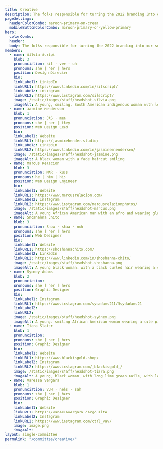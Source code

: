 ```yaml
---
title: Creative
description: The folks responsible for turning the 2022 branding into our social media, website, and printed material designs.
pageSettings:
  headerColorCombo: maroon-primary-on-cream
  mobileButtonColorCombo: maroon-primary-on-yellow-primary
hero:
  colorCombo:
  header:
  body: The folks responsible for turning the 2022 branding into our social media, website, and printed material designs.
members:
  - name: Silvia Script
    blob: 3
    pronunciation: sil · vee · uh
    pronouns: she | her | hers
    position: Design Director
    bio:
    linkLabel1: LinkedIn
    linkURL1: https://www.linkedin.com/in/silscript/
    linkLabel2: Instagram
    linkURL2: https://www.instagram.com/silscript/
    image: /static/images/staff/headshot-silvia.png
    imageAlt: A young, smiling, South American indigenous woman with long black hair.
  - name: Jasmine Henderson
    blob: 1
    pronunciation: JAS · men
    pronouns: she | her | they
    position: Web Design Lead
    bio:
    linkLabel1: Website
    linkURL1: https://jasminehender.studio/
    linkLabel2: LinkedIn
    linkURL2: https://www.linkedin.com/in/jasminemhenderson/
    image: /static/images/staff/headshot-jasmine.png
    imageAlt: A black woman with a fade haircut smiling
  - name: Marcus Relacion
    blob: 3
    pronunciation: MAR · kuss
    pronouns: he | him | his
    position: Web Design Engineer
    bio:
    linkLabel1: Website
    linkURL1: https://www.marcusrelacion.com/
    linkLabel2: Instagram
    linkURL2: https://www.instagram.com/marcusrelacionphotos/
    image: /static/images/staff/headshot-marcus.png
    imageAlt: A young African American man with an afro and wearing glasses
  - name: Shoshanna Chito
    blob: 3
    pronunciation: Show · shaa · nuh
    pronouns: she | her | hers
    position: Web Designer
    bio:
    linkLabel1: Website
    linkURL1: https://shoshannachito.com/
    linkLabel2: LinkedIn
    linkURL2: https://www.linkedin.com/in/shoshanna-chito/
    image: /static/images/staff/headshot-shoshanna.png
    imageAlt: A young black woman, with a black curled hair wearing a cobalt blue sleeveless turtleneck top, smiling
  - name: Sydney Adams
    blob: 2
    pronunciation:
    pronouns: she | her | hers
    position: Graphic Designer
    bio:
    linkLabel1: Instagram
    linkURL1: https://www.instagram.com/sydadams211/@sydadams21
    linkLabel2:
    linkURL2:
    image: /static/images/staff/headshot-sydney.png
    imageAlt: A young, smiling African American woman wearing a cute pink blazer
  - name: Tiara Slater
    blob: 1
    pronunciation:
    pronouns: she | her | hers
    position: Graphic Designer
    bio:
    linkLabel1: Website
    linkURL1: https://www.blackisgold.shop/
    linkLabel2: Instagram
    linkURL2: https://www.instagram.com/_blackisgold_/
    image: /static/images/staff/headshot-tiara.png
    imageAlt: A young, black woman, with long lime green nails, with long black locs, smiling, wearing a gold and black checkered styled blazer and an Eye of Horus necklace
  - name: Vanessa Vergara
    blob: 1
    pronunciation: VUH · nehs · sah
    pronouns: she | her | hers
    position: Graphic Designer
    bio:
    linkLabel1: Website
    linkURL1: https://vanessavergara.cargo.site
    linkLabel2: Instagram
    linkURL2: https://www.instagram.com/ctrl_vav/
    image: image.png
    imageAlt:
layout: single-committee
permalink: "/committee/creative/"
---
```

